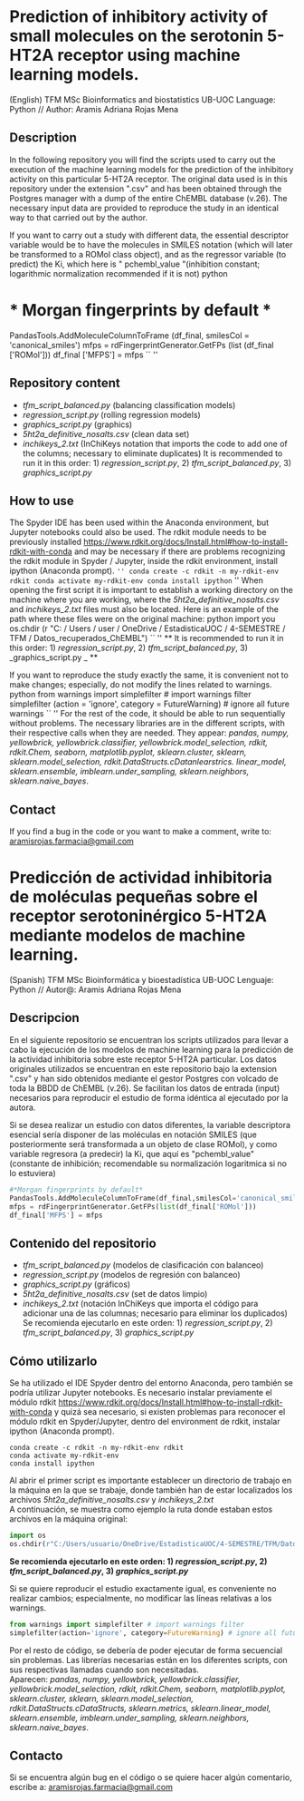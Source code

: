 # Prediction of inhibitory activity of small molecules on the serotonin 5-HT2A receptor using machine learning models. 
(English)
TFM MSc Bioinformatics and biostatistics UB-UOC
Language: Python // Author: Aramis Adriana Rojas Mena

## Description
In the following repository you will find the scripts used to carry out the execution of the machine learning models for the prediction of the inhibitory activity on this particular 5-HT2A receptor. The original data used is in this repository under the extension ".csv" and has been obtained through the Postgres manager with a dump of the entire ChEMBL database (v.26). The necessary input data are provided to reproduce the study in an identical way to that carried out by the author.

If you want to carry out a study with different data, the essential descriptor variable would be to have the molecules in SMILES notation (which will later be transformed to a ROMol class object), and as the regressor variable (to predict) the Ki, which here is " pchembl_value "(inhibition constant; logarithmic normalization recommended if it is not)
python
# * Morgan fingerprints by default *
PandasTools.AddMoleculeColumnToFrame (df_final, smilesCol = 'canonical_smiles')
mfps = rdFingerprintGenerator.GetFPs (list (df_final ['ROMol']))
df_final ['MFPS'] = mfps
`` ''

## Repository content
- _tfm_script_balanced.py_ (balancing classification models)
- _regression_script.py_ (rolling regression models)
- _graphics_script.py_ (graphics)
- _5ht2a_definitive_nosalts.csv_ (clean data set)
- _inchikeys_2.txt_ (InChiKeys notation that imports the code to add one of the columns; necessary to eliminate duplicates)
It is recommended to run it in this order: 1) _regression_script.py_, 2) _tfm_script_balanced.py_, 3) _graphics_script.py_

## How to use
The Spyder IDE has been used within the Anaconda environment, but Jupyter notebooks could also be used.
The rdkit module needs to be previously installed https://www.rdkit.org/docs/Install.html#how-to-install-rdkit-with-conda and may be necessary if there are problems recognizing the rdkit module in Spyder / Jupyter, inside the rdkit environment, install ipython (Anaconda prompt).
`` ''
conda create -c rdkit -n my-rdkit-env rdkit
conda activate my-rdkit-env
conda install ipython
`` ''
When opening the first script it is important to establish a working directory on the machine where you are working, where the _5ht2a_definitive_nosalts.csv_ and _inchikeys_2.txt_ files must also be located.
Here is an example of the path where these files were on the original machine:
python
import you
os.chdir (r "C: / Users / user / OneDrive / EstadisticaUOC / 4-SEMESTRE / TFM / Datos_recuperados_ChEMBL")
`` ''
** It is recommended to run it in this order: 1) _regression_script.py_, 2) _tfm_script_balanced.py_, 3) _graphics_script.py _ **

If you want to reproduce the study exactly the same, it is convenient not to make changes; especially, do not modify the lines related to warnings.
python
from warnings import simplefilter # import warnings filter
simplefilter (action = 'ignore', category = FutureWarning) # ignore all future warnings
`` ''
For the rest of the code, it should be able to run sequentially without problems. The necessary libraries are in the different scripts, with their respective calls when they are needed.
They appear: _pandas, numpy, yellowbrick, yellowbrick.classifier, yellowbrick.model_selection, rdkit, rdkit.Chem, seaborn, matplotlib.pyplot, sklearn.cluster, sklearn, sklearn.model_selection, rdkit.DataStructs.cDatanlearstrics. linear_model, sklearn.ensemble, imblearn.under_sampling, sklearn.neighbors, sklearn.naive_bayes_.

## Contact
If you find a bug in the code or you want to make a comment, write to: aramisrojas.farmacia@gmail.com
# Predicción de actividad inhibitoria de moléculas pequeñas sobre el receptor serotoninérgico 5-HT2A mediante modelos de machine learning.

(Spanish)
TFM MSc Bioinformática y bioestadística UB-UOC
Lenguaje: Python // Autor@: Aramis Adriana Rojas Mena

## Descripcion
En el siguiente repositorio se encuentran los scripts utilizados para llevar a cabo la ejecución de los modelos de machine learning para la predicción de la actividad inhibitoria sobre este receptor 5-HT2A particular. Los datos originales utilizados se encuentran en este repositorio bajo la extension ".csv" y han sido obtenidos mediante el gestor Postgres con volcado de toda la BBDD de ChEMBL (v.26). Se facilitan los datos de entrada (input) necesarios para reproducir el estudio de forma idéntica al ejecutado por la autora.  

Si se desea realizar un estudio con datos diferentes, la variable descriptora esencial sería disponer de las moléculas en notación SMILES (que posteriormente será transformada a un objeto de clase ROMol), y como variable regresora (a predecir) la Ki, que aquí es "pchembl_value" (constante de inhibición; recomendable su normalización logaritmica si no lo estuviera)
```python
#*Morgan fingerprints by default*
PandasTools.AddMoleculeColumnToFrame(df_final,smilesCol='canonical_smiles')
mfps = rdFingerprintGenerator.GetFPs(list(df_final['ROMol']))
df_final['MFPS'] = mfps
```  

## Contenido del repositorio
- _tfm_script_balanced.py_ (modelos de clasificación con balanceo)
- _regression_script.py_ (modelos de regresión con balanceo)
- _graphics_script.py_ (gráficos)
- _5ht2a_definitive_nosalts.csv_ (set de datos limpio)
- _inchikeys_2.txt_ (notación InChiKeys que importa el código para adicionar una de las columnas; necesario para eliminar los duplicados)
Se recomienda ejecutarlo en este orden: 1) _regression_script.py_, 2) _tfm_script_balanced.py_, 3) _graphics_script.py_

## Cómo utilizarlo
Se ha utilizado el IDE Spyder dentro del entorno Anaconda, pero también se podría utilizar Jupyter notebooks. 
Es necesario instalar previamente el módulo rdkit https://www.rdkit.org/docs/Install.html#how-to-install-rdkit-with-conda y quizá sea necesario, si existen problemas para reconocer el módulo rdkit en Spyder/Jupyter, dentro del environment de rdkit, instalar ipython (Anaconda prompt).
```
conda create -c rdkit -n my-rdkit-env rdkit
conda activate my-rdkit-env
conda install ipython
```
Al abrir el primer script es importante establecer un directorio de trabajo en la máquina en la que se trabaje, donde también han de estar localizados los archivos _5ht2a_definitive_nosalts.csv_ y _inchikeys_2.txt_  
A continuación, se muestra como ejemplo la ruta donde estaban estos archivos en la máquina original: 
```python
import os 
os.chdir(r"C:/Users/usuario/OneDrive/EstadisticaUOC/4-SEMESTRE/TFM/Datos_recuperados_ChEMBL")
```
**Se recomienda ejecutarlo en este orden: 1) _regression_script.py_, 2) _tfm_script_balanced.py_, 3) _graphics_script.py_**

Si se quiere reproducir el estudio exactamente igual, es conveniente no realizar cambios; especialmente, no modificar las líneas relativas a los warnings.
```python
from warnings import simplefilter # import warnings filter
simplefilter(action='ignore', category=FutureWarning) # ignore all future warnings
```
Por el resto de código, se debería de poder ejecutar de forma secuencial sin problemas. Las librerías necesarias están en los diferentes scripts, con sus respectivas llamadas cuando son necesitadas.  
Aparecen: _pandas, numpy, yellowbrick, yellowbrick.classifier, yellowbrick.model_selection, rdkit, rdkit.Chem, seaborn, matplotlib.pyplot, sklearn.cluster, sklearn, sklearn.model_selection, rdkit.DataStructs.cDataStructs, sklearn.metrics, sklearn.linear_model, sklearn.ensemble, imblearn.under_sampling, sklearn.neighbors, sklearn.naive_bayes_.

## Contacto
Si se encuentra algún bug en el código o se quiere hacer algún comentario, escribe a: aramisrojas.farmacia@gmail.com
